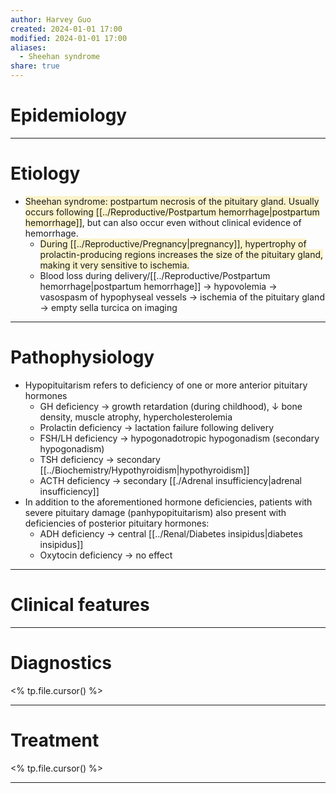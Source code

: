 ```yaml
---
author: Harvey Guo
created: 2024-01-01 17:00
modified: 2024-01-01 17:00
aliases:
  - Sheehan syndrome
share: true
---
```

# Epidemiology


---
# Etiology
- <span style="background:rgba(240, 200, 0, 0.2)">Sheehan syndrome: postpartum necrosis of the pituitary gland. Usually occurs following [[../Reproductive/Postpartum hemorrhage|postpartum hemorrhage]]</span>, but can also occur even without clinical evidence of hemorrhage.
	- <span style="background:rgba(240, 200, 0, 0.2)">During [[../Reproductive/Pregnancy|pregnancy]], hypertrophy of prolactin-producing regions increases the size of the pituitary gland, making it very sensitive to ischemia.</span>
	- Blood loss during delivery/[[../Reproductive/Postpartum hemorrhage|postpartum hemorrhage]] → hypovolemia → vasospasm of hypophyseal vessels → ischemia of the pituitary gland → empty sella turcica on imaging

---
# Pathophysiology
- Hypopituitarism refers to deficiency of one or more anterior pituitary hormones
	- GH deficiency → growth retardation (during childhood), ↓ bone density, muscle atrophy, hypercholesterolemia
	- Prolactin deficiency → lactation failure following delivery 
	- FSH/LH deficiency → hypogonadotropic hypogonadism (secondary hypogonadism)
	- TSH deficiency → secondary [[../Biochemistry/Hypothyroidism|hypothyroidism]]
	- ACTH deficiency → secondary [[./Adrenal insufficiency|adrenal insufficiency]] 
- In addition to the aforementioned hormone deficiencies, patients with severe pituitary damage (panhypopituitarism) also present with deficiencies of posterior pituitary hormones:
	- ADH deficiency → central [[../Renal/Diabetes insipidus|diabetes insipidus]]
	- Oxytocin deficiency → no effect

---
# Clinical features


---
# Diagnostics
<% tp.file.cursor() %>

---
# Treatment
<% tp.file.cursor() %>

---

